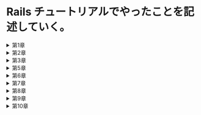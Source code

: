 # Rails チュートリアルでやったことを記述していく。

<details><summary>第1章</summary><div>

## 第 1 章　 hello_app

- クラウド IDE で環境構築

- rvm を使って`ruby3.1.2`をインストール

`$ rvm get stable`

`$ rvm install 3.1.2`

`$ rvm --default use 3.1.2`

- rails をインストールする

- ruby ドキュメントをスキップする設定を`.gemrcファイル`に追加

`$ echo "gem: --no-document" >> ~/.gemrc`

- `rails7.0.4`をインストール

`$ gem install rails -v 7.0.4`

- `bundler2.3.14`をインストール

`$ gem install bundler -v 2.3.14`

- cloud9 環境のディスク容量を追加する

`$ source <(curl -sL https://cdn.learnenough.com/resize)``

- `~/environment`で`hello_app`という名前の rails アプリを新規作成

- バージョンを指定　`--skip-bundle`コマンドを省略すると、システム上で見つかる最も直近のバージョンの bundler が使われることになる

`$ rails _ 7.0.4 _ new hello_app --skip-bundle`

- Gemfile の中身を書き換え

- `config/environment/development.rb`にクラウド IDE から rails サーバーへ接続する許可を記述

`config.hosts.clear`

- rails サーバーを起動、初期画面が表示されることを確認

- MVC(model-view-controller)

ブラウザからのリクエストを controller が受け取り、model(データベースとの通信を担当)を対話して呼び出し、view をレンダリングして HTML をブラウザに返す

- `application_controller`に hello メソッドを定義

- `config/routes`で hello メソッドで表示される HTML を root に設定

- `localhost:3000`で hello メソッドで定義した HTML が表示されることを確認

- クラウド IDE の git バージョンが 2.17.1 であったのでアップグレード　 2.41.0 に

`$ source <(curl -sL https://cdn.learnenough.com/upgrade_git)``

### - github にリポジトリ hello_app-second を作成してプッシュ

↓ 個人アクセストークン

```
　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
```

</div></details>

<details><summary>第2章</summary><div>

## 第 2 章　 toy_app

- `rails new` で`toy_app`を作成

- gemfile を書き換えて`bundle install`第 1 章で作ったものに加え、"sassc-rails"をインストール

- 第 1 章でもしたように、hello メソッドを定義、root を設定、`config/environment/development.rb`に接続許可を設定

- rails サーバーを起動し、無事起動することを確認

- リポジトリ`toy_app_second`を作成して push

- scaffold コマンドで Users モデルを作成　カラムは`name:string`と`email:string`

- 作ったデータベースをマイグレート

- scaffold で作成したので、URL が~/users に新しくページが自動で作成されていることを確認

- root ページを`users/index`に変更

- scaffold はいろんなページを一気に作成してくれるので便利だが、データの検証やテストが行われていないなどの問題点が多々ある。

- Micropost モデルを作成　カラムは`content:text`と`user_id:integer`

- `models/micropost.rb`に投稿のバリデーションを作成　投稿を 140 字に制限

- `models/user.rb`に user 一人に複数の micropost が紐づくように設定

`has_many :microposts`

- `models/micropost.rb`に micropost 一つに user 一人が紐づくように設定

`belongs_to :user`

- rails コンドールで紐づけがちゃんとできているか確認

- 演習：ユーザーの show ページに、ユーザーの最初の投稿を表示させる

- 演習：投稿のバリデーションを追加　空白だとエラーを返すように

- 演習：User モデルにバリデーションを追加　 name と email が空白のときにエラーを返す

- ユーザーと投稿のページの行ったり来たりが面倒だったのでヘッダーに各一覧へのリンクを設置

### - toy_app の作成終了　 push

</div></details>

<details><summary>第3章</summary><div>

## 第 3 章　 sample_app 静的なページの作成

<details><summary>サンプルアプリケーションについての説明</summary><div>

# Ruby on Rails チュートリアルのサンプルアプリケーション

これは、次の教材で作られたサンプルアプリケーションです。
[_Ruby on Rails チュートリアル_](https://railstutorial.jp/)
（第 7 版）
[Michael Hartl](https://www.michaelhartl.com/) 著

## ライセンス

[Ruby on Rails チュートリアル](https://railstutorial.jp/)内にある
ソースコードは MIT ライセンスと Beerware ライセンスのもとで公開されています。
詳細は [LICENSE.md](LICENSE.md) をご覧ください。

## 使い方

このアプリケーションを動かす場合は、まずはリポジトリを手元にクローンしてください。
その後、次のコマンドで必要になる RubyGems をインストールします。

```
$ gem install bundler -v 2.3.14
$ bundle _2.3.14_ config set --local without 'production'
$ bundle _2.3.14_ install
```

その後、データベースへのマイグレーションを実行します。

```
$ rails db:migrate
```

最後に、テストを実行してうまく動いているかどうか確認してください。

```
$ rails test
```

テストが無事にパスしたら、Rails サーバーを立ち上げる準備が整っているはずです。

```
$ rails server
```

詳しくは、[_Ruby on Rails チュートリアル_](https://railstutorial.jp/)
を参考にしてください。

</div></details>

- sample_app を新しく作成

- `--skip-bundle`によって javascript を使うためのパッケージのインストールもスキップしているらしい　あとで手動で入れるよ

- gemfile を書き換え、bundle インストール

- このとき、production 環境でしか使わない gem はインストールしないように設定することで、development と test 環境では SQLite、production 環境では postgreSQL を使うようになる。この時点では postgreSQL はまだ未インストール

- gtihub にリポジトリ rails-tutorial-second を作成して push

- 第 1 章でもしたように、hello メソッドを定義、root を設定、`config/environment/development.rb`に接続許可を設定

- gemfile をロックし、ここまでを push

- rails g でコントローラ名「Static Pages」で Home、Help ページを作成

- 新しいブランチ static-pages を作成し、そこに push 　`$ git push --set-upstream origin static-pages`としないとできなかった

- コントローラー作成をミスってもとに戻したいときは、`$ rails destroy ~~~~`とすれば OK

- Home ページと Help ページをいろいろ修正

- About ページを手動で作るに当たって、まずはテストを作成する

- テストをパスするためにルーティング、コントローラーのメソッド、ビューを作成

- 各ページにページタイトルを表示させる作業をしていく

- まずテストを作成`assert_select "title, "タイトル"``

- テストの最初に setup メソッドを定義して重複を回避

- `application.html.erbファイル`のタイトル、各ページに provide メソッドを設定することでタイトルが動的に切り替わるように

- 演習：ルートを変更したことで root_url が利用できるようになった。これに対するテストを作成

- ここまでを"Static Pages 作成終了"と commit して main ブランチに merge し、push

- `minitest reporters`を導入

- Guard によるテストの自動化を導入　ターミナルで `$ bundle _2.3.14_ exec guard init` を実行

- 生成された Guard ファイルを編集　編集後は新しいターミナルで `$ bundle _2.3.14_ exec guard` を実行しておけば自動でテストしてくれる

- ここまでを"テストのセットアップ完了"で commit して push

- 第4章で application_helper にタイトルを表示するヘルパーメソッドを追加

- ヘルパーメソッドを追加したことを push

</div></details>

<details><summary>第5章</summary><div>

## 第 5 章　レイアウトを作成する

- git branch を作成　`filling-in-layout`

- ヘッダー、home の html を編集

- bootstrap をインストールする

- すべての CSS を一つにまとめるため、カスタム CSS ファイルを作成

- フッターの html を編集

- ヘッダーとフッターの CSS を追加

- コンタクトページを追加

- 各ページの名前付きルーティングを定義　テストを名前付きルーティングに書き換え

- 結合テスト(integration_test)を作成 `$ rails g integration-test site-layout`

- ここまでを push

- static_pages の各ページの文章を修正

- Application ヘルパーで使っている full_title メソッドのテストを作成

- ここまでを commit

- ユーザー登録ページへのルーティングを作成していく

- Users コントローラーを作成、new を Sign up ページとして作成

- ここまでを push

</div></details>

<details><summary>第6章</summary><div>

## 第 6 章　ユーザーのモデルを作成する

- ここから第12章まで、ユーザー認証システムを構築していく

- トピックブランチを作成 `$ git switch -c modeling-users`

- 簡単に消えることのないユーザーモデルを構築する

- `$ rails g model User name:string email:string`でUserモデルを生成、マイグレーション

- ユーザーの検証のため、存在性（presence）、長さ（length）、フォーマット（format）、一意性（uniqueness）の検証をする

- name属性とemail属性の存在性のテストとバリデーションを作成

- name属性とemail属性の長さのテストとバリデーションを作成

- email属性のフォーマットのテストとバリデーションを作成

- email属性の一意性のテストとバリデーションを作成

- データベースレベルの一意性を保証するために、emailインデックスをマイグレーションに追加する `$ rails g migration add_index_to_users_email`

- 生成されたマイグレーションファイルに次を追記 `add_index :users, :email, unique: true`

- `test/fixtures/users.yml` の中身をいったん削除するとテストがパスするようになる

- コールバックメソッドを定義し、データベースでも一意性を保証するようにする。`before_save {self.email = email.downcase}`を`models/user.rb`に追記

- ここまでをコミットしてpush

- PR のテスト

- セキュアなパスワードを追加する

- セキュアなパスワードを実装するには`has_secure_password`をユーザーモデルに追記すればよい

- `has_secure_password`を追記することによって、さまざまな機能が使えるようになる

- 機能を使うために、Userモデルに`password_digest`カラムを作成する

- `$ rails g migration add_password_digest_to_users password_digest:string`でマイグレーションファイルを作成

- `$ rails db:migrate`でマイグレーションを適用

- `Gemfile`に`gem "bcrypt", "3.1.18"`を追記して`$ bundle _2.3.14_ install`コマンドでインストール

- `models/users.rb`に`has_secure_password`を追記

- `has_secure_password`を追記したことによって、password属性とpassword_confirmation属性に対してのバリデーションが強制的に追加されたため、テストを書き換える。

- テストを元にバリデーションを追加

- Railsコンソールで新規ユーザーを作成`User.create(name: "Michael Hartl", email: "michael@example.com", password: "foobar", password_confirmation: "foobar")`

- 作成したユーザーに対して`user.authenticate("foobar")`とするとパスワードが正しいのでtrueとなり、ユーザー情報を返す。パスワードが間違っていればfalseを返す

- `!!user.authenticate("foobar")`とするとtrueを返す

- ここまでをpush

</div></details>

<details><summary>第7章</summary><div>

## 第 7 章　ユーザー登録

- `$ git switch -c sign-up`で新しいブランチを作成

- サイトのレイアウトにデバッグ情報を追加

- ルートファイルに`resources :users`を追加。これによりusersに対する各アクション、名前付きルーティングが利用できるようになる

- `show.html.erb`を作成し、usersコントローラーにshowアクションを作成。@user変数にパラメーターのIDのユーザー情報を入れるようにした

- debuggerメソッドを任意の部分に差し込むことにより、メソッドがある時点での確変の状態を確認することができる

- Gravatarを使ってプロフィール画像を設定する

- ユーザー情報を次に変更`user.update(name: "Example User", email: "example@railstutorial.org", password: "foobar", password_confirmation: "foobar")`

- ユーザーのサイドバーを実装する

- ユーザー登録ページを実装していく

- ユーザーコントローラーにcreateメソッドを定義

- 脆弱性に対処するため、Strong Parametersというテクニックを使用する

- コントローラ内部で`user_params`を定義し、許可するデータと許可しないデータを分けるようにした

- 新規登録ページで、入力内容に誤りがあるときにエラーメッセージを表示させるようにした

- エラーメッセージは`shared/_errormessages.html.erb`ファイルに記述し、renderメソッドで表示させる

- エラーメッセージを日本語化。`https://blog.cloud-acct.com/posts/u-rails-error-messages-jayml/`を参考

- フォームに対するテストをつくる。インテグレーションテストを新しく作成

- 登録フォームを完成させる

- フラッシュメーッセージを表示させるためのコードをapplication.html.erbに追記

- 入力内容が無効、有効それぞれの場合のテストを作成

- ここまでをpush

</div></details>

<details><summary>第8章</summary><div>

## 第 8 章　ユーザー登録

- ログイン機能を作るトピックブランチを作成 `basic-login`

- Sessionsコントローラを作成`$ rails g controller Sessions new`

- ログイン画面を作成

- フォームへの入力が無効な場合の処理を作成、フラッシュメッセージのテストを作成
　`flash.now`を使うとページが切り替わったときに非表示になる。

- ログイン中の状態での有効な値の送信をフォームで正しく扱えるようにする。

- sessionsヘルパーにログイン機能つくり、createに実装。ユーザーIDを暗号化cookieとして安全に置けるようになった。

- ユーザーIDを別のページで取り出せるようにする。current_userメソッドを作る。
　これにより、ユーザーがログインしているかに応じてアプリケーションの動作を変更できるようになった。

- レイアウトのリンクを追加する。リンクはログイン状態に応じて変わるようにする。

- `logged_in?`メソッドをつくる。

- `_header.html.erb`を書き換える。

- ここまでをコミット

- メニューのドロップダウンリストをjavascriptでつくる

- モバイル向けスタイリングを作成する

- レイアウトの変更をテストする

- ユーザー登録時にログインするようにする

- ログアウト機能をつくる

- それぞれのテストを作成

- 第8章終了。ここまでをpush

</div></details>

<details><summary>第9章</summary><div>

## 第 9 章　発展的なログイン機構

- 永続cookieを使って、ブラウザを再起動した後でもすぐにログインできるようにする。

- Remember me 機能を実装する

- Usersモデルに`remember_digest`属性を追加する

```
$ rails g migration add_remember_digest_to_users remember_digest:string
```

- 記憶トークンの生成に`urlsafe_base64`メソッドを使う。Base64と呼ばれる。

- Base64は、長さ22のランダムな文字列を返す。これを記憶トークンとして使用する。

- rememberメソッドを作成する。これにより、ユーザーの記憶トークンを生成し、データベースに保存する。

- 今のままではユーザーがログアウトしてもcookieが残ってしまいログアウトできないので、ユーザーを忘れるためのメソッドを定義する。

- Remember me チェックボックスを実装する

- HTMLとCSSのを先に編集してチェックボックスを表示

- チェックボックスがオンのときはユーザーを記憶し、オフのときはユーザーを記憶しないようにする

- Remember me のテストを作成する

- テストがされているかいないかの判定テクニックとして、コードの途中に`raise`を仕込んでエラーを発生させるようにすると、テストがされていればテスト失敗になり、テストが作成されていなければテストがパスされてしまう。

- `SessionsHelperTest.rb`を作成して、永続的セッションのテストを作成する

- セッションリプレイ攻撃に対策する

- ここまでで、永続セッションの実装が完了。ここまでをpush

</div></details>

<details><summary>第10章</summary><div>

## 第 10 章　

- 

</div></details>
